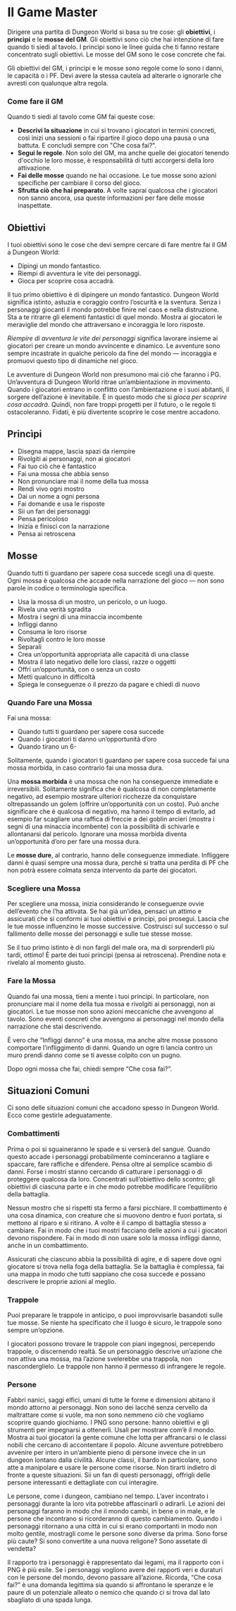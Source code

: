 # Il Game Master

Dirigere una partita di Dungeon World si basa su tre cose: gli **obiettivi**, i **princìpi** e le **mosse del GM**. Gli obiettivi sono ciò che hai intenzione di fare quando ti siedi al tavolo. I princìpi sono le linee guida che ti fanno restare concentrato sugli obiettivi. Le mosse del GM sono le cose concrete che fai.

Gli obiettivi del GM, i princìpi e le mosse sono regole come lo sono i danni, le capacità o i PF. Devi avere la stessa cautela ad alterarle o ignorarle che avresti con qualunque altra regola.

### Come fare il GM
Quando ti siedi al tavolo come GM fai queste cose:

* **Descrivi la situazione** in cui si trovano i giocatori in termini concreti, così inizi una sessioni o fai ripartire il gioco dopo una pausa o una battuta. E concludi sempre con "Che cosa fai?".
* **Segui le regole**. Non solo del GM, ma anche quelle dei giocatori tenendo d'occhio le loro mosse, è responsabilità di tutti accorgersi della loro attivazione.
* **Fai delle mosse** quando ne hai occasione. Le tue mosse sono azioni specifiche per cambiare il corso del gioco.
* **Sfrutta ciò che hai preparato**. A volte saprai qualcosa che i giocatori non sanno ancora, usa queste informazioni per fare delle mosse inaspettate.

## Obiettivi
I tuoi obiettivi sono le cose che devi sempre cercare di fare mentre fai il GM a Dungeon World:

* Dipingi un mondo fantastico.
* Riempi di avventura le vite dei personaggi.
* Gioca per scoprire cosa accadrà.

Il tuo primo obiettivo è di dipingere un mondo fantastico. Dungeon World significa istinto, astuzia e coraggio contro l’oscurità e la sventura. Senza i personaggi giocanti il mondo potrebbe finire nel caos e nella distruzione. Sta a te ritrarre gli elementi fantastici di quel mondo. Mostra ai giocatori le meraviglie del mondo che attraversano e incoraggia le loro risposte.

*Riempire di avventura le vite dei personaggi* significa lavorare insieme ai giocatori per creare un mondo avvincente e dinamico. Le avventure sono sempre incastrate in qualche pericolo da fine del mondo — incoraggia e promuovi questo tipo di dinamiche nel gioco.

Le avventure di Dungeon World non presumono mai ciò che faranno i PG. Un’avventura di Dungeon World ritrae un’ambientazione in movimento. Quando i giocatori entrano in conflitto con l’ambientazione e i suoi abitanti, il sorgere dell’azione è inevitabile. È in questo modo che si *gioca per scoprire cosa accadrà*. Quindi, non fare troppi progetti per il futuro, o le regole ti ostacoleranno. Fidati, è più divertente scoprire le cose mentre accadono.

## Princìpi
* Disegna mappe, lascia spazi da riempire
* Rivolgiti ai personaggi, non ai giocatori
* Fai tuo ciò che è fantastico
* Fai una mossa che abbia senso
* Non pronunciare mai il nome della tua mossa
* Rendi vivo ogni mostro
* Dai un nome a ogni persona
* Fai domande e usa le risposte
* Sii un fan dei personaggi
* Pensa pericoloso
* Inizia e finisci con la narrazione
* Pensa ai retroscena

## Mosse
Quando tutti ti guardano per sapere cosa succede scegli una di queste. Ogni mossa è qualcosa che accade nella narrazione del gioco — non sono parole in codice o terminologia specifica.

* Usa la mossa di un mostro, un pericolo, o un luogo.
* Rivela una verità sgradita
* Mostra i segni di una minaccia incombente
* Infliggi danno
* Consuma le loro risorse
* Rivoltagli contro le loro mosse
* Separali
* Crea un’opportunità appropriata alle capacità di una classe
* Mostra il lato negativo delle loro classi, razze o oggetti
* Offri un’opportunità, con o senza un costo
* Metti qualcuno in difficoltà
* Spiega le conseguenze o il prezzo da pagare e chiedi di nuovo


### Quando Fare una Mossa
Fai una mossa:

* Quando tutti ti guardano per sapere cosa succede
* Quando i giocatori ti danno un’opportunità d’oro
* Quando tirano un 6-

Solitamente, quando i giocatori ti guardano per sapere cosa succede fai una mossa morbida, in caso contrario fai una mossa dura.

Una **mossa morbida** è una mossa che non ha conseguenze immediate e irreversibili. Solitamente significa che è qualcosa di non completamente negativo, ad esempio mostrare ulteriori ricchezze da conquistare oltrepassando un golem (offrire un’opportunità con un costo). Può anche significare che è qualcosa di negativo, ma hanno il tempo di evitarlo, ad esempio far scagliare una raffica di freccie a dei goblin arcieri (mostra i segni di una minaccia incombente) con la possibilità di schivarle e allontanarsi dal pericolo.
Ignorare una mossa morbida diventa un’opportunità d’oro per fare una mossa dura.

Le **mosse dure**, al contrario, hanno delle conseguenze immediate. Infliggere danni è quasi sempre una mossa dura, perché si tratta una perdita di PF che non potrà essere colmata senza intervento da parte dei giocatori.

### Scegliere una Mossa
Per scegliere una mossa, inizia considerando le conseguenze ovvie dell’evento che l’ha attivata. Se hai già un’idea, pensaci un attimo e assicurati che si conformi ai tuoi obiettivi e principi, poi prosegui. Lascia che le tue mosse influenzino le mosse successive. Costruisci sul successo o sul fallimento delle mosse dei personaggi e sulle tue stesse mosse.

Se il tuo primo istinto è di non fargli del male ora, ma di sorprenderli più tardi, ottimo! È parte dei tuoi principi (pensa ai retroscena). Prendine nota e rivelalo al momento giusto.

### Fare la Mossa
Quando fai una mossa, tieni a mente i tuoi principi. In particolare, non pronunciare mai il nome della tua mossa e rivolgiti ai personaggi, non ai giocatori. Le tue mosse non sono azioni meccaniche che avvengono al tavolo. Sono eventi concreti che avvengono ai personaggi nel mondo della narrazione che stai descrivendo.

È vero che “Infliggi danno” è una mossa, ma anche altre mosse possono comportare l’infliggimento di danni. Quando un ogre ti lancia contro un muro prendi danno come se ti avesse colpito con un pugno.

Dopo ogni mossa che fai, chiedi sempre “Che cosa fai?”.

## Situazioni Comuni
Ci sono delle situazioni comuni che accadono spesso in Dungeon World. Ecco come gestirle adeguatamente.

### Combattimenti
Prima o poi si sguaineranno le spade e si verserà del sangue. Quando questo accade i personaggi probabilmente cominceranno a tagliare e spaccare, fare raffiche e difendere. Pensa oltre al semplice scambio di danni. Forse i mostri stanno cercando di catturare i personaggi o di proteggere qualcosa da loro. Concentrati sull’obiettivo dello scontro; gli obiettivi di ciascuna parte e in che modo potrebbe modificare l’equilibrio della battaglia.

Nessun mostro che si rispetti sta fermo a farsi picchiare. Il combattimento è una cosa dinamica, con creature che si muovono dentro e fuori portata, si mettono al riparo e si ritirano. A volte è il campo di battaglia stesso a cambiare. Fai in modo che i tuoi mostri facciano delle azioni a cui i giocatori devono rispondere. Fai in modo di non usare solo la mossa infliggi danno, anche in un combattimento.

Assicurati che ciascuno abbia la possibilità di agire, e di sapere dove ogni giocatore si trova nella foga della battaglia. Se la battaglia è complessa, fai una mappa in modo che tutti sappiano che cosa succede e possano descrivere le proprie azioni al meglio.

### Trappole
Puoi preparare le trappole in anticipo, o puoi improvvisarle basandoti sulle tue mosse. Se niente ha specificato che il luogo è sicuro, le trappole sono sempre un’opzione.

I giocatori possono trovare le trappole con piani ingegnosi, percependo trappole, o discernendo realtà. Se un personaggio descrive un’azione che non attiva una mossa, ma l’azione svelerebbe una trappola, non nasconderglielo. Le trappole non hanno il permesso di infrangere le regole.

### Persone
Fabbri nanici, saggi elfici, umani di tutte le forme e dimensioni abitano il mondo attorno ai personaggi. Non sono dei lacché senza cervello da maltrattare come si vuole, ma non sono nemmeno ciò che vogliamo scoprire quando giochiamo. I PNG sono persone: hanno obiettivi e gli strumenti per impegnarsi a ottenerli. Usali per mostrare com’è il mondo. Mostra ai tuoi giocatori la gente comune che lotta per affrancarsi o le classi nobili che cercano di accontentare il popolo. Alcune avventure potrebbero avvenire per intero in un’ambiente pieno di persone invece che in un dungeon lontano dalla civilità. Alcune classi, il bardo in particolare, sono atte a manipolare e usare le persone come risorse. Non tirarti indietro di fronte a queste situazioni. Sii un fan di questi personaggi, offrigli delle persone interessanti e dettagliate con cui interagire.

Le persone, come i dungeon, cambiano nel tempo. L’aver incontrato i personaggi durante la loro vita potrebbe affascinarli o adirarli. Le azioni dei personaggi faranno in modo che il mondo cambi, in bene o in male, e le persone che incontrano si ricorderanno di questo cambiamento. Quando i personaggi ritornano a una città in cui si erano comportanti in modo non molto gentile, mostragli come le persone sono diverse da prima. Sono forse più caute? Si sono convertite a una nuova religone? Sono assetate di vendetta?

Il rapporto tra i personaggi è rappresentato dai legami, ma il rapporto con i PNG è più esile. Se i personaggi vogliono avere dei rapporti veri e duraturi con le persone del mondo, devono passare all’azione. Ricorda, “Che cosa fai?” è una domanda legittima sia quando si affrontano le speranze e le paure di un potenziale alleato o nemico che quando ci si trova dal lato sbagliato di una spada lunga.